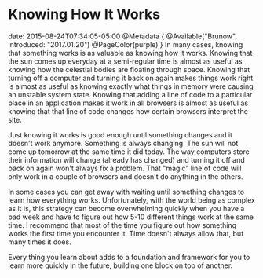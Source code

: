# Knowing How It Works
date: 2015-08-24T07:34:05-05:00
@Metadata {
  @Available("Brunow", introduced: "2017.01.20")
  @PageColor(purple)
}
In many cases, knowing that something works is as valuable as knowing how it works. Knowing that the sun comes up everyday at a semi-regular time is almost as useful as knowing how the celestial bodies are floating through space. Knowing that turning off a computer and turning it back on again makes things work right is almost as useful as knowing exactly what things in memory were causing an unstable system state. Knowing that adding a line of code to a particular place in an application makes it work in all browsers is almost as useful as knowing that that line of code changes how certain browsers interpret the site.

Just knowing it works is good enough until something changes and it doesn't work anymore. Something is always changing. The sun will not come up tomorrow at the same time it did today. The way computers store their information will change (already has changed) and turning it off and back on again won't always fix a problem. That "magic" line of code will only work in a couple of browsers and doesn't do anything in the others.

In some cases you can get away with waiting until something changes to learn how everything works. Unfortunately, with the world being as complex as it is, this strategy can become overwhelming quickly when you have a bad week and have to figure out how 5-10 different things work at the same time. I recommend that most of the time you figure out how something works the first time you encounter it. Time doesn't always allow that, but many times it does.

Every thing you learn about adds to a foundation and framework for you to learn more quickly in the future, building one block on top of another.
